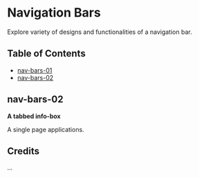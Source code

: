 # Navigation Bars

Explore variety of designs and functionalities of a navigation bar.

## Table of Contents

* [nav-bars-01]()
* [nav-bars-02](#nav-bars-02)

## nav-bars-02

**A tabbed info-box**

A single page applications.



## Credits

...
